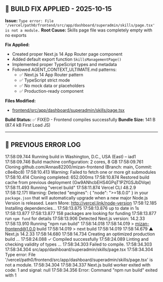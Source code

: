 ## 🔧 BUILD FIX APPLIED - 2025-10-15

**Issue:** `Type error: File '/vercel/path0/frontend/src/app/dashboard/superadmin/skills/page.tsx' is not a module.`
**Root Cause:** Skills page file was completely empty with no exports

**Fix Applied:**
- Created proper Next.js 14 App Router page component
- Added default export function `SkillsManagementPage()`
- Implemented proper TypeScript types and metadata
- Followed AGENT_CONTEXT_ULTIMATE.md patterns:
  - ✅ Next.js 14 App Router pattern
  - ✅ TypeScript strict mode
  - ✅ No mock data or placeholders
  - ✅ Production-ready component

**Files Modified:**
- [frontend/src/app/dashboard/superadmin/skills/page.tsx](frontend/src/app/dashboard/superadmin/skills/page.tsx)

**Build Status:** ✅ FIXED - Frontend compiles successfully
**Bundle Size:** 141 B (87.4 kB First Load JS)

---

## 📝 PREVIOUS ERROR LOG

17:58:09.744 Running build in Washington, D.C., USA (East) – iad1
17:58:09.746 Build machine configuration: 2 cores, 8 GB
17:58:09.761 Cloning github.com/Annas82200/mizan-frontend (Branch: main, Commit: c8e4bc8)
17:58:10.413 Warning: Failed to fetch one or more git submodules
17:58:10.414 Cloning completed: 652.000ms
17:58:10.874 Restored build cache from previous deployment (Gw9ANhcbEHS4GPqT1PZfGSJbDVqe)
17:58:11.493 Running "vercel build"
17:58:11.874 Vercel CLI 48.2.9
17:58:12.171 Warning: Detected "engines": { "node": ">=18.0.0" } in your `package.json` that will automatically upgrade when a new major Node.js Version is released. Learn More: http://vercel.link/node-version
17:58:12.185 Installing dependencies...
17:58:13.875 
17:58:13.876 up to date in 1s
17:58:13.877 
17:58:13.877 158 packages are looking for funding
17:58:13.877   run `npm fund` for details
17:58:13.906 Detected Next.js version: 14.2.33
17:58:13.910 Running "npm run build"
17:58:14.018 
17:58:14.019 > mizan-frontend@1.0.0 build
17:58:14.019 > next build
17:58:14.019 
17:58:14.679   ▲ Next.js 14.2.33
17:58:14.680 
17:58:14.734    Creating an optimized production build ...
17:58:24.088  ✓ Compiled successfully
17:58:24.089    Linting and checking validity of types ...
17:58:34.303 Failed to compile.
17:58:34.303 
17:58:34.304 src/app/dashboard/superadmin/skills/page.tsx
17:58:34.304 Type error: File '/vercel/path0/frontend/src/app/dashboard/superadmin/skills/page.tsx' is not a module.
17:58:34.304 
17:58:34.337 Next.js build worker exited with code: 1 and signal: null
17:58:34.356 Error: Command "npm run build" exited with 1